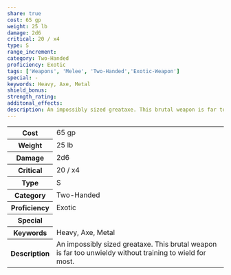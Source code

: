 ```yaml
---
share: true
cost: 65 gp
weight: 25 lb
damage: 2d6
critical: 20 / x4
type: S
range_increment: 
category: Two-Handed
proficiency: Exotic
tags: ['Weapons', 'Melee', 'Two-Handed','Exotic-Weapon']
special: -
keywords: Heavy, Axe, Metal
shield_bonus: 
strength_rating: 
additonal_effects: 
description: An impossibly sized greataxe. This brutal weapon is far too unwieldy without training to wield for most.
---
```

<p><span style="overflow-x: auto;"><table><tbody><tr><th>Cost</th><td>65 gp</td></tr><tr><th>Weight</th><td>25 lb</td></tr><tr><th>Damage</th><td>2d6</td></tr><tr><th>Critical</th><td>20 / x4</td></tr><tr><th>Type</th><td>S</td></tr><tr><th>Category</th><td>Two-Handed</td></tr><tr><th>Proficiency</th><td>Exotic</td></tr><tr><th>Special</th><td></td></tr><tr><th>Keywords</th><td>Heavy, Axe, Metal</td></tr><tr><th>Description</th><td>An impossibly sized greataxe. This brutal weapon is far too unwieldy without training to wield for most.</td></tr></tbody></table></span></p>